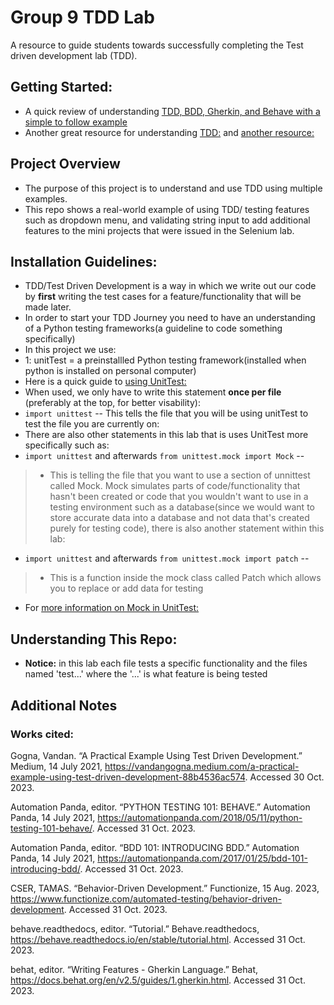 # Group 9 TDD Lab
A resource to guide students towards successfully completing the Test driven development lab (TDD).
## Getting Started:
- A quick review of understanding [TDD, BDD, Gherkin, and Behave with a simple to follow example](Understanding_TDD_&_BDD.docx)
- Another great resource for understanding [TDD:](https://www.youtube.com/watch?v=ibVSPVz2LAA) and [another resource:](https://www.youtube.com/watch?v=B1j6k2j2eJg)
## Project Overview
-  The purpose of this project is to understand and use TDD using multiple examples.
- This repo shows a real-world example of using TDD/ testing features such as dropdown menu, and validating string input to add additional features to the mini projects that were issued in the Selenium lab.
## Installation Guidelines:
- TDD/Test Driven Development is a way in which we write out our code by **first** writing the test cases for a feature/functionality that will be made later.
- In order to start your TDD Journey you need to have an understanding of a Python testing frameworks(a guideline to code something specifically)
- In this project we use:
- 1: unitTest = a preinstallled Python testing framework(installed when python is installed on personal computer)
- Here is a quick guide to [using UnitTest:](https://www.youtube.com/watch?v=YbpKMIUjvK8)
- When used, we only have to write this statement **once per file** (preferably at the top, for better visability):
-  `import unittest`  -- This tells the file that you will be using unitTest to test the file you are currently on:
-  There are also other statements in this lab that is uses UnitTest more specifically such as:
-  `import unittest` and afterwards  `from unittest.mock import Mock` --
>-  This is telling the file that you want to use a section of unnittest called Mock. Mock simulates parts of code/functionality that hasn't been created or code that you wouldn't want to use in a testing environment such as a database(since we would want to store accurate data into a database and not data that's created purely for testing code), there is also another statement within this lab:
-  `import unittest` and afterwards `from unittest.mock import patch` --
>-  This is a function inside the mock class called Patch which allows you to replace or add data for testing
-  For [more information on Mock in UnitTest:](https://docs.python.org/3/library/unittest.mock.html)
## Understanding This Repo:
- **Notice:** in this lab each file tests a specific functionality and the files named 'test...' where the '...' is what feature is being tested
## Additional Notes
 ### Works cited:
Gogna, Vandan. “A Practical Example Using Test Driven Development.” Medium, 14 July 2021, https://vandangogna.medium.com/a-practical-example-using-test-driven-development-88b4536ac574.
Accessed 30 Oct. 2023.

Automation Panda, editor. “PYTHON TESTING 101: BEHAVE.” Automation Panda, 14 July 2021, https://automationpanda.com/2018/05/11/python-testing-101-behave/. Accessed 31 Oct. 2023.

Automation Panda, editor. “BDD 101: INTRODUCING BDD.” Automation Panda, 14 July 2021, https://automationpanda.com/2017/01/25/bdd-101-introducing-bdd/. Accessed 31 Oct. 2023.

CSER, TAMAS. “Behavior-Driven Development.” Functionize, 15 Aug. 2023, https://www.functionize.com/automated-testing/behavior-driven-development. Accessed 31 Oct. 2023.

behave.readthedocs, editor. “Tutorial.” Behave.readthedocs, https://behave.readthedocs.io/en/stable/tutorial.html. Accessed 31 Oct. 2023.

behat, editor. “Writing Features - Gherkin Language.” Behat, https://docs.behat.org/en/v2.5/guides/1.gherkin.html. Accessed 31 Oct. 2023.

